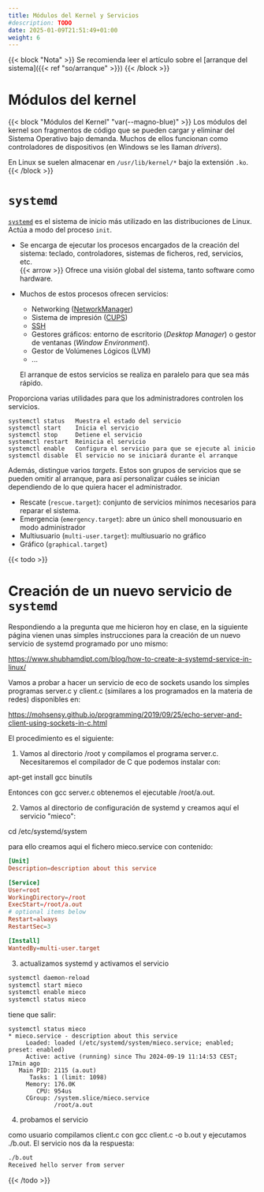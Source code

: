 ```yaml
---
title: Módulos del Kernel y Servicios
#description: TODO
date: 2025-01-09T21:51:49+01:00
weight: 6
---
```


{{< block "Nota" >}}
Se recomienda leer el artículo sobre el [arranque del sistema]({{< ref "so/arranque" >}})
{{< /block >}}

# Módulos del kernel

<!-- TODO: expandir -->
{{< block "Módulos del Kernel" "var(--magno-blue)" >}}
Los módulos del kernel son fragmentos de código que se pueden cargar y eliminar
del Sistema Operativo bajo demanda. Muchos de ellos funcionan como controladores
de dispositivos (en Windows se les llaman _drivers_).

En Linux se suelen almacenar en `/usr/lib/kernel/*` bajo la extensión `.ko`.
{{< /block >}}

# `systemd`

[`systemd`] es el sistema de inicio más utilizado en las distribuciones de Linux.
Actúa a modo del proceso `init`.

-   Se encarga de ejecutar los procesos encargados de la creación del sistema:
    teclado, controladores, sistemas de ficheros, red, servicios, etc. \
    {{< arrow >}} Ofrece una visión global del sistema, tanto software como
    hardware.

-   Muchos de estos procesos ofrecen servicios:

    - Networking ([NetworkManager])
    - Sistema de impresión ([CUPS])
    - [SSH]
    - Gestores gráficos: entorno de escritorio (_Desktop Manager_) o gestor de ventanas (_Window Environment_).
    - Gestor de Volúmenes Lógicos (LVM)
    - ...

    El arranque de estos servicios se realiza en paralelo para que sea más
    rápido.

Proporciona varias utilidades para que los administradores controlen los
servicios.

    systemctl status   Muestra el estado del servicio
    systemctl start    Inicia el servicio
    systemctl stop     Detiene el servicio
    systemctl restart  Reinicia el servicio
    systemctl enable   Configura el servicio para que se ejecute al inicio
    systemctl disable  El servicio no se iniciará durante el arranque

Además, distingue varios _targets_. Estos son grupos de servicios que se pueden
omitir al arranque, para así personalizar cuáles se inician dependiendo de lo
que quiera hacer el administrador.

-   Rescate (`rescue.target`): conjunto de servicios mínimos necesarios para
    reparar el sistema.
-   Emergencia (`emergency.target`): abre un único shell monousuario en modo
    administrador
-   Multiusuario (`multi-user.target`): multiusuario no gráfico
-   Gráfico (`graphical.target`)

{{< todo >}}
# Creación de un nuevo servicio de `systemd`

Respondiendo a la pregunta que me hicieron hoy en clase, en la siguiente página
vienen unas simples instrucciones para la creación de un nuevo servicio de
systemd programado por uno mismo:

https://www.shubhamdipt.com/blog/how-to-create-a-systemd-service-in-linux/

Vamos a probar a hacer un servicio de eco de sockets usando los simples
programas server.c y client.c (similares a los programados en la materia de
redes) disponibles en:

https://mohsensy.github.io/programming/2019/09/25/echo-server-and-client-using-sockets-in-c.html

El procedimiento es el siguiente:

1) Vamos al directorio /root y compilamos el programa server.c. Necesitaremos el
compilador de C que podemos instalar con:

apt-get install gcc binutils

Entonces con gcc server.c obtenemos el ejecutable /root/a.out.

2) Vamos al directorio de configuración de systemd y creamos aquí el servicio
"mieco":

cd /etc/systemd/system

para ello creamos aqui el fichero mieco.service con contenido:

```toml
[Unit]
Description=description about this service

[Service]
User=root
WorkingDirectory=/root
ExecStart=/root/a.out
# optional items below
Restart=always
RestartSec=3

[Install]
WantedBy=multi-user.target
```

3) actualizamos systemd y activamos el servicio

```sh
systemctl daemon-reload
systemctl start mieco
systemctl enable mieco
systemctl status mieco
```

tiene que salir:

```
systemctl status mieco
* mieco.service - description about this service
     Loaded: loaded (/etc/systemd/system/mieco.service; enabled; preset: enabled)
     Active: active (running) since Thu 2024-09-19 11:14:53 CEST; 17min ago
   Main PID: 2115 (a.out)
      Tasks: 1 (limit: 1098)
     Memory: 176.0K
        CPU: 954us
     CGroup: /system.slice/mieco.service
             /root/a.out
```

4) probamos el servicio

como usuario compilamos client.c con gcc client.c -o b.out y ejecutamos ./b.out.
El servicio nos da la respuesta:

```sh
./b.out
Received hello server from server
```
{{< /todo >}}

[`systemd`]:      https://en.wikipedia.org/wiki/Systemd
[NetworkManager]: https://wiki.archlinux.org/title/NetworkManager
[CUPS]:           https://wiki.archlinux.org/title/CUPS
[SSH]:            https://wiki.archlinux.org/title/OpenSSH
